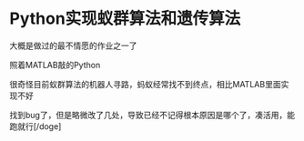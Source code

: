 # Python实现蚁群算法和遗传算法

大概是做过的最不情愿的作业之一了

照着MATLAB敲的Python

很奇怪目前蚁群算法的机器人寻路，蚂蚁经常找不到终点，相比MATLAB里面实现不好

找到bug了，但是略微改了几处，导致已经不记得根本原因是哪个了，凑活用，能跑就行[/doge]